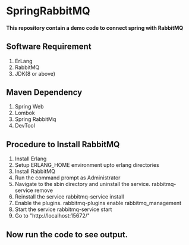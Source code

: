 # SpringRabbitMQ

#### This repository contain  a demo code to connect spring with RabbitMQ

## Software Requirement

1. ErLang
2. RabbitMQ
3. JDK(8 or above)


## Maven Dependency

1. Spring Web
2. Lombok
3. Spring RabbitMq
4. DevTool

## Procedure to Install RabbitMQ 

1. Install Erlang 
2. Setup ERLANG_HOME environment upto erlang directories
3. Install RabbitMQ
4. Run the command prompt as Administrator
5. Navigate to the sbin directory and uninstall the service. rabbitmq-service remove
6. Reinstall the service rabbitmq-service install
7. Enable the plugins. rabbitmq-plugins enable rabbitmq_management
8. Start the service rabbitmq-service start
9. Go to "http://localhost:15672/"

## Now run the code to see output.

